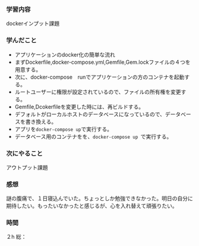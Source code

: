 ### 学習内容
dockerインプット課題
### 学んだこと
- アプリケーションのdocker化の簡単な流れ
- まずDockerfile,docker-compose.yml,Gemfile,Gem.lockファイルの４つを用意する。
- 次に、docker-compose　runでアプリケーションの方のコンテナを起動する。
- ルートユーザーに権限が設定されているので、ファイルの所有権を変更する。
- Gemfile,Dcokerfileを変更した時には、再ビルドする。
- デフォルトがローカルホストのデータベースになっているので、データベースを書き換える。
- アプリを`docker-compose up`で実行する。
- データベース用のコンテナをを、`docker-compose up `で実行する。
### 次にやること
アウトプット課題
### 感想
謎の腹痛で、１日寝込んでいた。ちょっとしか勉強できなかった。明日の自分に期待したい。もったいなかったと感じるが、心を入れ替えて頑張りたい。
### 時間
２h
総：
